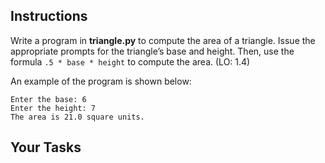 ## Instructions

Write a program in **triangle.py** to compute the area of a triangle. Issue the appropriate prompts for the triangle’s base and height. Then, use the formula `.5 * base * height` to compute the area. (LO: 1.4)

An example of the program is shown below:

```
Enter the base: 6
Enter the height: 7
The area is 21.0 square units.
```

## Your Tasks
